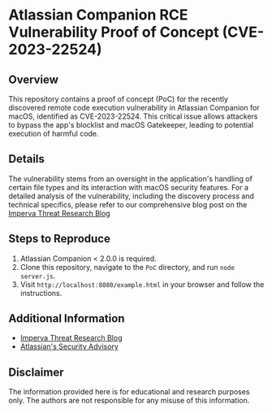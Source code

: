 # Atlassian Companion RCE Vulnerability Proof of Concept (CVE-2023-22524)

## Overview

This repository contains a proof of concept (PoC) for the recently discovered remote code execution vulnerability in Atlassian Companion for macOS, identified as CVE-2023-22524. This critical issue allows attackers to bypass the app's blocklist and macOS Gatekeeper, leading to potential execution of harmful code.

## Details

The vulnerability stems from an oversight in the application's handling of certain file types and its interaction with macOS security features. For a detailed analysis of the vulnerability, including the discovery process and technical specifics, please refer to our comprehensive blog post on the [Imperva Threat Research Blog](https://www.imperva.com/blog/?category=labs)

## Steps to Reproduce

1. Atlassian Companion < 2.0.0 is required.
2. Clone this repository, navigate to the `PoC` directory, and run `node server.js`.
3. Visit `http://localhost:8080/example.html` in your browser and follow the instructions.

## Additional Information

- [Imperva Threat Research Blog](https://www.imperva.com/blog/cve-2023-22524-rce-vulnerability-in-atlassian-companion-for-macos/)
- [Atlassian's Security Advisory](https://confluence.atlassian.com/security/cve-2023-22524-rce-vulnerability-in-atlassian-companion-app-for-macos-1319249492.html)

## Disclaimer

The information provided here is for educational and research purposes only. The authors are not responsible for any misuse of this information.

